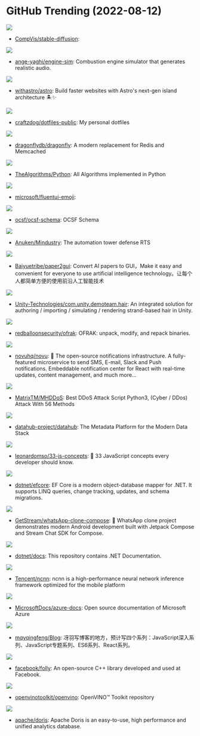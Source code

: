 # GitHub Trending (2022-08-12)

![](https://img.shields.io/badge/Jupyter%20Notebook-New%20460-green?style=flat-square&logo=appveyor)
- [CompVis/stable-diffusion](https://github.com/CompVis/stable-diffusion): 

![](https://img.shields.io/badge/C%2B%2B-New%20750-green?style=flat-square&logo=appveyor)
- [ange-yaghi/engine-sim](https://github.com/ange-yaghi/engine-sim): Combustion engine simulator that generates realistic audio.

![](https://img.shields.io/badge/TypeScript-New%20541-green?style=flat-square&logo=appveyor)
- [withastro/astro](https://github.com/withastro/astro): Build faster websites with Astro's next-gen island architecture 🏝✨

![](https://img.shields.io/badge/Lua-New%20162-green?style=flat-square&logo=appveyor)
- [craftzdog/dotfiles-public](https://github.com/craftzdog/dotfiles-public): My personal dotfiles

![](https://img.shields.io/badge/C%2B%2B-New%20202-green?style=flat-square&logo=appveyor)
- [dragonflydb/dragonfly](https://github.com/dragonflydb/dragonfly): A modern replacement for Redis and Memcached

![](https://img.shields.io/badge/Python-New%20276-green?style=flat-square&logo=appveyor)
- [TheAlgorithms/Python](https://github.com/TheAlgorithms/Python): All Algorithms implemented in Python

![](https://img.shields.io/badge/none-New%201-green?style=flat-square&logo=appveyor)
- [microsoft/fluentui-emoji](https://github.com/microsoft/fluentui-emoji): 

![](https://img.shields.io/badge/none-New%2090-green?style=flat-square&logo=appveyor)
- [ocsf/ocsf-schema](https://github.com/ocsf/ocsf-schema): OCSF Schema

![](https://img.shields.io/badge/Java-New%20202-green?style=flat-square&logo=appveyor)
- [Anuken/Mindustry](https://github.com/Anuken/Mindustry): The automation tower defense RTS

![](https://img.shields.io/badge/Jupyter%20Notebook-New%20466-green?style=flat-square&logo=appveyor)
- [Baiyuetribe/paper2gui](https://github.com/Baiyuetribe/paper2gui): Convert AI papers to GUI，Make it easy and convenient for everyone to use artificial intelligence technology。让每个人都简单方便的使用前沿人工智能技术

![](https://img.shields.io/badge/C%23-New%2031-green?style=flat-square&logo=appveyor)
- [Unity-Technologies/com.unity.demoteam.hair](https://github.com/Unity-Technologies/com.unity.demoteam.hair): An integrated solution for authoring / importing / simulating / rendering strand-based hair in Unity.

![](https://img.shields.io/badge/Python-New%20163-green?style=flat-square&logo=appveyor)
- [redballoonsecurity/ofrak](https://github.com/redballoonsecurity/ofrak): OFRAK: unpack, modify, and repack binaries.

![](https://img.shields.io/badge/TypeScript-New%20211-green?style=flat-square&logo=appveyor)
- [novuhq/novu](https://github.com/novuhq/novu): 🚀 The open-source notifications infrastructure. A fully-featured microservice to send SMS, E-mail, Slack and Push notifications. Embeddable notification center for React with real-time updates, content management, and much more...

![](https://img.shields.io/badge/Python-New%20213-green?style=flat-square&logo=appveyor)
- [MatrixTM/MHDDoS](https://github.com/MatrixTM/MHDDoS): Best DDoS Attack Script Python3, (Cyber / DDos) Attack With 56 Methods

![](https://img.shields.io/badge/Java-New%2082-green?style=flat-square&logo=appveyor)
- [datahub-project/datahub](https://github.com/datahub-project/datahub): The Metadata Platform for the Modern Data Stack

![](https://img.shields.io/badge/JavaScript-New%2023-green?style=flat-square&logo=appveyor)
- [leonardomso/33-js-concepts](https://github.com/leonardomso/33-js-concepts): 📜 33 JavaScript concepts every developer should know.

![](https://img.shields.io/badge/C%23-New%208-green?style=flat-square&logo=appveyor)
- [dotnet/efcore](https://github.com/dotnet/efcore): EF Core is a modern object-database mapper for .NET. It supports LINQ queries, change tracking, updates, and schema migrations.

![](https://img.shields.io/badge/Kotlin-New%2047-green?style=flat-square&logo=appveyor)
- [GetStream/whatsApp-clone-compose](https://github.com/GetStream/whatsApp-clone-compose): 📱 WhatsApp clone project demonstrates modern Android development built with Jetpack Compose and Stream Chat SDK for Compose.

![](https://img.shields.io/badge/Dockerfile-New%207-green?style=flat-square&logo=appveyor)
- [dotnet/docs](https://github.com/dotnet/docs): This repository contains .NET Documentation.

![](https://img.shields.io/badge/C%2B%2B-New%2012-green?style=flat-square&logo=appveyor)
- [Tencent/ncnn](https://github.com/Tencent/ncnn): ncnn is a high-performance neural network inference framework optimized for the mobile platform

![](https://img.shields.io/badge/PowerShell-New%206-green?style=flat-square&logo=appveyor)
- [MicrosoftDocs/azure-docs](https://github.com/MicrosoftDocs/azure-docs): Open source documentation of Microsoft Azure

![](https://img.shields.io/badge/none-New%2021-green?style=flat-square&logo=appveyor)
- [mqyqingfeng/Blog](https://github.com/mqyqingfeng/Blog): 冴羽写博客的地方，预计写四个系列：JavaScript深入系列、JavaScript专题系列、ES6系列、React系列。

![](https://img.shields.io/badge/C%2B%2B-New%2011-green?style=flat-square&logo=appveyor)
- [facebook/folly](https://github.com/facebook/folly): An open-source C++ library developed and used at Facebook.

![](https://img.shields.io/badge/C%2B%2B-New%204-green?style=flat-square&logo=appveyor)
- [openvinotoolkit/openvino](https://github.com/openvinotoolkit/openvino): OpenVINO™ Toolkit repository

![](https://img.shields.io/badge/C%2B%2B-New%2045-green?style=flat-square&logo=appveyor)
- [apache/doris](https://github.com/apache/doris): Apache Doris is an easy-to-use, high performance and unified analytics database.

